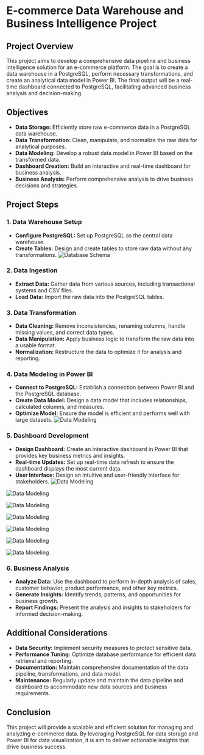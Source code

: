 # E-commerce Data Warehouse and Business Intelligence Project

## Project Overview

This project aims to develop a comprehensive data pipeline and business intelligence solution for an e-commerce platform. The goal is to create a  data warehouse in a PostgreSQL, perform necessary transformations, and create an analytical data model in Power BI. 
The final output will be a real-time dashboard connected to PostgreSQL, facilitating advanced business analysis and decision-making.

## Objectives

- **Data Storage:** Efficiently store raw e-commerce data in a PostgreSQL data warehouse.
- **Data Transformation:** Clean, manipulate, and normalize the raw data for analytical purposes.
- **Data Modeling:** Develop a robust data model in Power BI based on the transformed data.
- **Dashboard Creation:** Build an interactive and real-time dashboard for business analysis.
- **Business Analysis:** Perform comprehensive analysis to drive business decisions and strategies.

## Project Steps

### 1. Data Warehouse Setup
- **Configure PostgreSQL:** Set up PostgreSQL as the central data warehouse.
- **Create Tables:** Design and create tables to store raw data without any transformations.
![Database Schema](https://drive.google.com/uc?export=view&id=1A1sRVptX0-7vxtkiQsEMMCf1dh0CpKws)

### 2. Data Ingestion
- **Extract Data:** Gather data from various sources, including transactional systems and CSV files.
- **Load Data:** Import the raw data into the PostgreSQL tables.

### 3. Data Transformation
- **Data Cleaning:** Remove inconsistencies, renaming columns, handle missing values, and correct data types.
- **Data Manipulation:** Apply business logic to transform the raw data into a usable format.
- **Normalization:** Restructure the data to optimize it for analysis and reporting.

### 4. Data Modeling in Power BI
- **Connect to PostgreSQL:** Establish a connection between Power BI and the PostgreSQL database.
- **Create Data Model:** Design a data model that includes relationships, calculated columns, and measures.
- **Optimize Model:** Ensure the model is efficient and performs well with large datasets.
![Data Modeling](https://drive.google.com/uc?export=view&id=1caG1gSeWVgkQ7WcgfF0UcW8tZIfazT9o) 

### 5. Dashboard Development
- **Design Dashboard:** Create an interactive dashboard in Power BI that provides key business metrics and insights.
- **Real-time Updates:** Set up real-time data refresh to ensure the dashboard displays the most current data.
- **User Interface:** Design an intuitive and user-friendly interface for stakeholders.
![Data Modeling](https://drive.google.com/uc?export=view&id=1caG1gSeWVgkQ7WcgfF0UcW8tZIfazT9o)

![Data Modeling](https://drive.google.com/uc?export=view&id=1d9_QvCWrbdEemWYaEl962mzaHgMb9vx3) 

![Data Modeling](https://drive.google.com/uc?export=view&id=1YCLgmERdKjEfia0nlUPVekaAk8kmid5Z) 

![Data Modeling](https://drive.google.com/uc?export=view&id=1BCzRT2ZcBi7XBxa2QHj1YLawHVYwlXzw) 

![Data Modeling](https://drive.google.com/uc?export=view&id=1neCPog84XpMo9FZj7OtRqAj6bs-SSegv) 

![Data Modeling](https://drive.google.com/uc?export=view&id=1GXBP5SLwd3DcPw4-PKgUZ7ygjYnjjrOv) 

![Data Modeling](https://drive.google.com/uc?export=view&id=18EjSdFJy7BPga_8tuYu5qgWfm7-ZFjXb) 


### 6. Business Analysis
- **Analyze Data:** Use the dashboard to perform in-depth analysis of sales, customer behavior, product performance, and other key metrics.
- **Generate Insights:** Identify trends, patterns, and opportunities for business growth.
- **Report Findings:** Present the analysis and insights to stakeholders for informed decision-making.


## Additional Considerations

- **Data Security:** Implement security measures to protect sensitive data.
- **Performance Tuning:** Optimize database performance for efficient data retrieval and reporting.
- **Documentation:** Maintain comprehensive documentation of the data pipeline, transformations, and data model.
- **Maintenance:** Regularly update and maintain the data pipeline and dashboard to accommodate new data sources and business requirements.

## Conclusion

This project will provide a scalable and efficient solution for managing and analyzing e-commerce data. By leveraging PostgreSQL for data storage and Power BI for data visualization, it is aim to deliver actionable insights that drive business success.


### 

